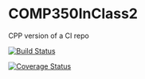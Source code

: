 # COMP350InClass2
CPP version of a CI repo

[![Build Status](https://travis-ci.org/BelsterlingJB1/COMP350InClass2.svg?branch=master)](https://travis-ci.org/BelsterlingJB1/COMP350InClass2)

[![Coverage Status](https://coveralls.io/repos/github/BelsterlingJB1/COMP350InClass2/badge.svg?branch=master)](https://coveralls.io/github/BelsterlingJB1/COMP350InClass2?branch=master)
